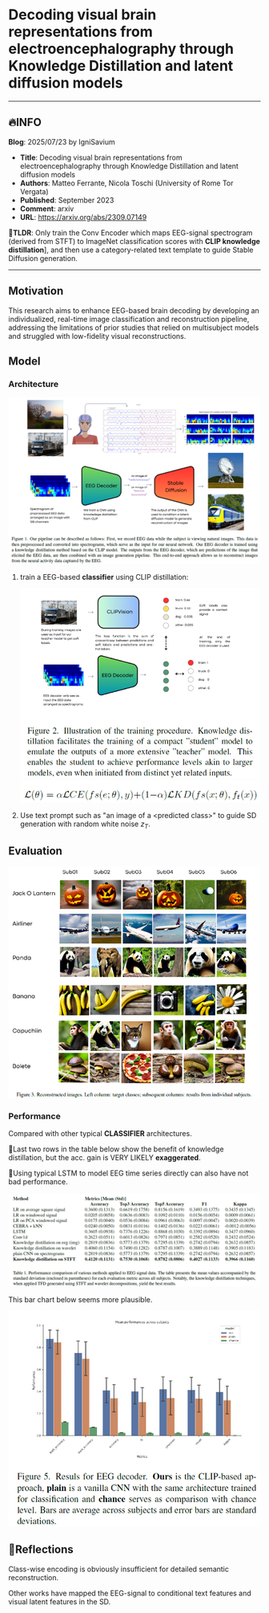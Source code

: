 # Decoding visual brain representations from electroencephalography through Knowledge Distillation and latent diffusion models

---

## 🔥INFO

**Blog**: 2025/07/23 by IgniSavium

- **Title**: Decoding visual brain representations from electroencephalography through
  Knowledge Distillation and latent diffusion models
- **Authors**: Matteo Ferrante, Nicola Toschi (University of Rome Tor Vergata)
- **Published**: September 2023
- **Comment**: arxiv
- **URL**: https://arxiv.org/abs/2309.07149

🥜**TLDR**: Only train the Conv Encoder which maps EEG-signal spectrogram (derived from STFT) to ImageNet classification scores with **CLIP knowledge distillation**], and then use a category-related text template to guide Stable Diffusion generation.

---

## Motivation

This research aims to enhance EEG-based brain decoding by developing an individualized, real-time image classification and reconstruction pipeline, addressing the limitations of prior studies that relied on multisubject models and struggled with low-fidelity visual reconstructions.

## Model

### Architecture

<img src="./Decoding visual brain representations from EEG through Knowledge Distillation and latent diffusion.assets/image-20250723111118234.png" alt="image-20250723111118234" style="zoom: 67%;" />

1. train a EEG-based **classifier** using CLIP distillation:

   <img src="./Decoding visual brain representations from EEG through Knowledge Distillation and latent diffusion.assets/image-20250723111234750.png" alt="image-20250723111234750"  />

   <img src="./Decoding visual brain representations from EEG through Knowledge Distillation and latent diffusion.assets/image-20250723111300710.png" alt="image-20250723111300710" style="zoom: 80%;" />

1. Use text prompt such as "an image of a \<predicted class\>" to guide SD generation with random white noise $z_T$.

   

   

## Evaluation

<img src="./Decoding visual brain representations from EEG through Knowledge Distillation and latent diffusion.assets/image-20250723111550680.png" alt="image-20250723111550680" style="zoom: 80%;" />

### Performance

Compared with other typical **CLASSIFIER** architectures.

🤔Last two rows in the table below show the benefit of knowledge distillation, but the acc. gain is VERY LIKELY **exaggerated**.

🤔Using typical LSTM to model EEG time series directly can also have not bad performance.

<img src="./Decoding visual brain representations from EEG through Knowledge Distillation and latent diffusion.assets/image-20250723111606327.png" alt="image-20250723111606327" style="zoom:67%;" />

This bar chart below seems more plausible.

<img src="./Decoding visual brain representations from EEG through Knowledge Distillation and latent diffusion.assets/image-20250723111849268.png" alt="image-20250723111849268" style="zoom: 67%;" />

## 🤔Reflections

Class-wise encoding is obviously insufficient for detailed semantic reconstruction.

Other works have mapped the EEG-signal to conditional text features and visual latent features in the SD.